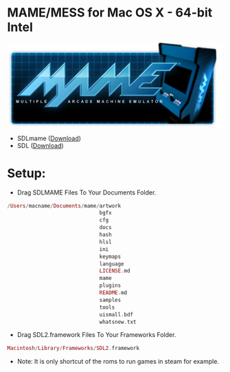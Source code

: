 MAME/MESS for Mac OS X - 64-bit Intel
=======

![alt text](https://github.com/MameMess/MAME-MESS-for-Mac-OS-X/blob/master/MAME.png?raw=true "Screenshot")


* SDLmame ([Download](http://sdlmame.lngn.net))
* SDL ([Download](http://www.libsdl.org))

Setup:
======= 
* Drag SDLMAME Files To Your Documents Folder.

```elixir
/Users/macname/Documents/mame/artwork
                              bgfx
                              cfg
                              docs
                              hash
                              hlsl
                              ini
                              keymaps
                              language
                              LICENSE.md
                              mame
                              plugins
                              README.md
                              samples
                              tools
                              uismall.bdf
                              whatsnew.txt
```
* Drag SDL2.framework Files To Your Frameworks Folder.
```elixir
Macintosh/Library/Frameworks/SDL2.framework
```

* Note: 
It is only shortcut of the roms to run games in steam for example.
